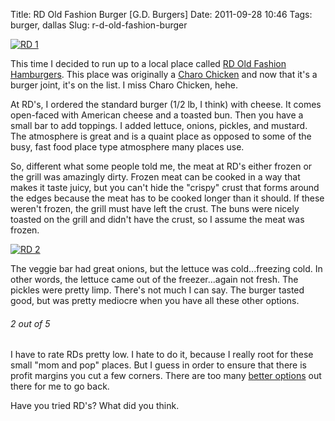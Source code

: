 Title: RD Old Fashion Burger [G.D. Burgers]
Date: 2011-09-28 10:46
Tags: burger, dallas
Slug: r-d-old-fashion-burger

[![RD 1](http://blog.traeblain.com/wp-content/uploads/IMAG0146-500x299.jpg)](http://blog.traeblain.com/wp-content/uploads/IMAG0146.jpg) 

This time I decided to run up to a local place called [RD Old Fashion Hamburgers](http://www.yelp.com/biz/rds-old-fashion-hamburgers-plano). This place was originally a [Charo Chicken](http://www.charochicken.com/) and now that it's a burger joint, it's on the list. I miss Charo Chicken, hehe. 

At RD's, I ordered the standard burger (1/2 lb, I think) with cheese. It comes open-faced with American cheese and a toasted bun. Then you have a small bar to add toppings. I added lettuce, onions, pickles, and mustard. The atmosphere is great and is a quaint place as opposed to some of the busy, fast food place type atmosphere many places use. 

So, different what some people told me, the meat at RD's either frozen or the grill was amazingly dirty. Frozen meat can be cooked in a way that makes it taste juicy, but you can't hide the "crispy" crust that forms around the edges because the meat has to be cooked longer than it should. If these weren't frozen, the grill must have left the crust. The buns were nicely toasted on the grill and didn't have the crust, so I assume the meat was frozen. 

[![RD 2](http://blog.traeblain.com/wp-content/uploads/IMAG0147-500x299.jpg)](http://blog.traeblain.com/wp-content/uploads/IMAG0147.jpg) 

The veggie bar had great onions, but the lettuce was cold...freezing cold. In other words, the lettuce came out of the freezer...again not fresh. The pickles were pretty limp. There's not much I can say. The burger tasted good, but was pretty mediocre when you have all these other options. 

<h6 class='burger two' title="Rating of 2 indicates the burger is eh.... The burger is not bad, but really isn't worth a return visit. Maybe burger just arn't their game...I know, let's try a spelling contest!">2<span class='burger_of'> out of </span>5</h6>

I have to rate RDs pretty low. I hate to do it, because I really root for these small "mom and pop" places. But I guess in order to ensure that there is profit margins you cut a few corners. There are too many [better options](http://blog.traeblain.com/20110704/the-great-dallas-burger-search/) out there for me to go back. 

Have you tried RD's? What did you think. 